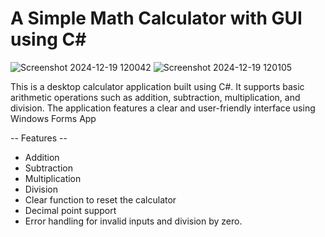 # A Simple Math Calculator with GUI using C#
![Screenshot 2024-12-19 120042](https://github.com/user-attachments/assets/96e7500f-8a88-4e63-9a14-295696038845)
![Screenshot 2024-12-19 120105](https://github.com/user-attachments/assets/a307c3d6-4951-4ec9-95a4-1ef9a7fb211c)

This is a desktop calculator application built using C#. It supports basic arithmetic operations such as addition, subtraction, multiplication, and division. 
The application features a clear and user-friendly interface using Windows Forms App

-- Features --
* Addition
* Subtraction
* Multiplication
* Division
* Clear function to reset the calculator
* Decimal point support
* Error handling for invalid inputs and division by zero.

